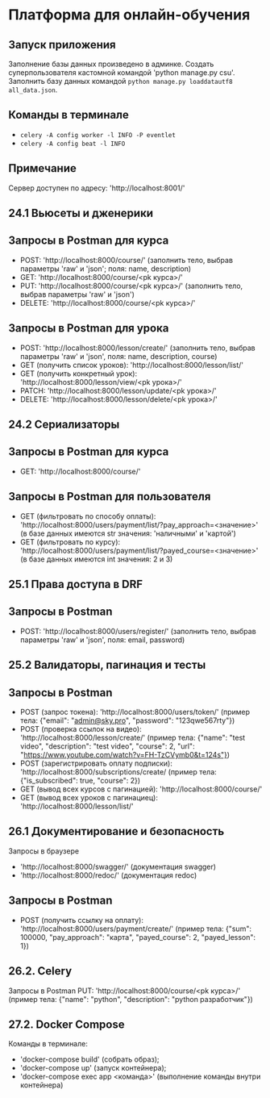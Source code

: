 # Платформа для онлайн-обучения

## Запуск приложения
Заполнение базы данных произведено в админке. Создать суперпользователя кастомной командой 'python manage.py csu'. Заполнить базу данных командой `python manage.py loaddatautf8 all_data.json`. 

## Команды в терминале
- `celery -A config worker -l INFO -P eventlet`
- `celery -A config beat -l INFO`

## Примечание
Сервер доступен по адресу: 'http://localhost:8001/'

## 24.1 Вьюсеты и дженерики
## Запросы в Postman для курса
- POST: 'http://localhost:8000/course/' (заполнить тело, выбрав параметры 'raw' и 'json'; поля: name, description)
- GET: 'http://localhost:8000/course/<pk курса>/'
- PUT: 'http://localhost:8000/course/<pk курса>/' (заполнить тело, выбрав параметры 'raw' и 'json')
- DELETE: 'http://localhost:8000/course/<pk курса>/'

## Запросы в Postman для урока
- POST: 'http://localhost:8000/lesson/create/' (заполнить тело, выбрав параметры 'raw' и 'json', поля: name, description, course)
- GET (получить список уроков): 'http://localhost:8000/lesson/list/'
- GET (получить конкретный урок): 'http://localhost:8000/lesson/view/<pk урока>/'
- PATCH: 'http://localhost:8000/lesson/update/<pk урока>/'
- DELETE: 'http://localhost:8000/lesson/delete/<pk урока>/'

## 24.2 Сериализаторы
## Запросы в Postman для курса
- GET: 'http://localhost:8000/course/'

## Запросы в Postman для пользователя
- GET (фильтровать по способу оплаты): 'http://localhost:8000/users/payment/list/?pay_approach=<значение>' (в базе данных имеются str значения: 'наличными' и 'картой')
- GET (фильтровать по курсу): 'http://localhost:8000/users/payment/list/?payed_course=<значение>' (в базе данных имеются int значения: 2 и 3)

## 25.1 Права доступа в DRF
## Запросы в Postman
- POST: 'http://localhost:8000/users/register/' (заполнить тело, выбрав параметры 'raw' и 'json', поля: email, password)

## 25.2 Валидаторы, пагинация и тесты
## Запросы в Postman
- POST (запрос токена): 'http://localhost:8000/users/token/' (пример тела: {"email": "admin@sky.pro", "password": "123qwe567rty"})
- POST (проверка ссылок на видео): 'http://localhost:8000/lesson/create/' (пример тела: {"name": "test video", "description": "test video", "course": 2, "url": "https://www.youtube.com/watch?v=FH-TzCVymb0&t=124s"})
- POST (зарегистрировать оплату подписки): 'http://localhost:8000/subscriptions/create/ (пример тела: {"is_subscribed": true, "course": 2})
- GET (вывод всех курсов с пагинацией): 'http://localhost:8000/course/'
- GET (вывод всех уроков с пагинациец): 'http://localhost:8000/lesson/list/'

## 26.1 Документирование и безопасность
Запросы в браузере
- 'http://localhost:8000/swagger/' (документация swagger)
- 'http://localhost:8000/redoc/' (документация redoc)

## Запросы в Postman
- POST (получить ссылку на оплату): 'http://localhost:8000/users/payment/create/' (пример тела: {"sum": 100000, "pay_approach": "карта", "payed_course": 2, "payed_lesson": 1})

## 26.2. Celery
Запросы в Postman
PUT: 'http://localhost:8000/course/<pk курса>/' (пример тела: {"name": "python", "description": "python разработчик"})

## 27.2. Docker Compose
Команды в терминале:
- 'docker-compose build' (собрать образ);
- 'docker-compose up' (запуск контейнера);
- 'docker-compose exec app <команда>' (выполнение команды внутри контейнера)
